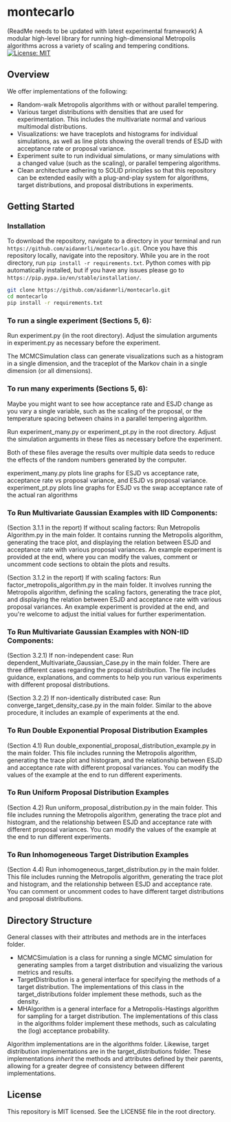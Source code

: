 # montecarlo
(ReadMe needs to be updated with latest experimental framework)
A modular high-level library for running high-dimensional Metropolis algorithms across a variety of scaling and tempering conditions.
[![License: MIT](https://img.shields.io/badge/License-MIT-yellow.svg)](https://opensource.org/licenses/MIT)

## Overview
We offer implementations of the following:
- Random-walk Metropolis algorithms with or without parallel tempering. 
- Various target distributions with densities that are used for experimentation. This includes the multivariate normal and various multimodal distributions.
- Visualizations: we have traceplots and histograms for individual simulations, as well as line plots showing the overall trends of ESJD with acceptance rate or proposal variance.
- Experiment suite to run individual simulations, or many simulations with a changed value (such as the scaling), or parallel tempering algorithms.
- Clean architecture adhering to SOLID principles so that this repository can be extended easily with a plug-and-play system for algorithms, target distributions, and proposal distributions in experiments.

## Getting Started
### Installation
To download the repository, navigate to a directory in your terminal and run `https://github.com/aidanmrli/montecarlo.git`.
Once you have this repository locally, navigate into the repository. 
While you are in the root directory, run `pip install -r requirements.txt`. Python comes with pip automatically installed, but if you have any issues please go to `https://pip.pypa.io/en/stable/installation/`.

```bash
git clone https://github.com/aidanmrli/montecarlo.git
cd montecarlo
pip install -r requirements.txt
```

### To run a single experiment (Sections 5, 6):
Run experiment.py (in the root directory). Adjust the simulation arguments in experiment.py as necessary before the experiment.

The MCMCSimulation class can generate visualizations such as a histogram in a single dimension, and the traceplot of the Markov chain in a single dimension (or all dimensions).

### To run many experiments (Sections 5, 6):
Maybe you might want to see how acceptance rate and ESJD change as you vary a single variable, such as the scaling of the proposal, or the temperature spacing between chains in a parallel tempering algorithm.

Run experiment_many.py or experiment_pt.py in the root directory. Adjust the simulation arguments in these files as necessary before the experiment.

Both of these files average the results over multiple data seeds to reduce the effects of the random numbers generated by the computer.

experiment_many.py plots line graphs for ESJD vs acceptance rate, acceptance rate vs proposal variance, and ESJD vs proposal variance.
experiment_pt.py plots line graphs for ESJD vs the swap acceptance rate of the actual ran algorithms

### To Run Multivariate Gaussian Examples with IID Components:
(Section 3.1.1 in the report) If without scaling factors: Run Metropolis Algorithm.py in the main folder. It contains running the Metropolis algorithm, generating the trace plot, and displaying the relation between ESJD and acceptance rate with various proposal variances. An example experiment is provided at the end, where you can modify the values, comment or uncomment code sections to obtain the plots and results.

(Section 3.1.2 in the report) If with scaling factors: Run factor_metropolis_algorithm.py in the main folder. It involves running the Metropolis algorithm, defining the scaling factors, generating the trace plot, and displaying the relation between ESJD and acceptance rate with various proposal variances. An example experiment is provided at the end, and you're welcome to adjust the initial values for further experimentation.

### To Run Multivariate Gaussian Examples with NON-IID Components:
(Section 3.2.1) If non-independent case: Run dependent_Multivariate_Gaussian_Case.py in the main folder. There are three different cases regarding the proposal distribution. The file includes guidance, explanations, and comments to help you run various experiments with different proposal distributions.

(Section 3.2.2) If non-identically distributed case: Run converge_target_density_case.py in the main folder. Similar to the above procedure, it includes an example of experiments at the end.

### To Run Double Exponential Proposal Distribution Examples
(Section 4.1) Run double_exponential_proposal_distribution_example.py in the main folder. This file includes running the Metropolis algorithm, generating the trace plot and histogram, and the relationship between ESJD and acceptance rate with different proposal variances. You can modify the values of the example at the end to run different experiments.

### To Run Uniform Proposal Distribution Examples
(Section 4.2) Run uniform_proposal_distribution.py in the main folder. This file includes running the Metropolis algorithm, generating the trace plot and histogram, and the relationship between ESJD and acceptance rate with different proposal variances. You can modify the values of the example at the end to run different experiments.

### To Run Inhomogeneous Target Distribution Examples
(Section 4.4) Run inhomogeneous_target_distribution.py in the main folder. This file includes running the Metropolis algorithm, generating the trace plot and histogram, and the relationship between ESJD and acceptance rate. You can comment or uncomment codes to have different target distributions and proposal distributions.

## Directory Structure
General classes with their attributes and methods are in the interfaces folder. 
- MCMCSimulation is a class for running a single MCMC simulation for generating samples from a target distribution and visualizing the various metrics and results.
- TargetDistribution is a general interface for specifying the methods of a target distribution. The implementations of this class in the target_distributions folder implement these methods, such as the density.
- MHAlgorithm is a general interface for a Metropolis-Hastings algorithm for sampling for a target distribution.  The implementations of this class in the algorithms folder implement these methods, such as calculating the (log) acceptance probability.

Algorithm implementations are in the algorithms folder. Likewise, target distribution implementations are in the target_distributions folder. These implementations _inherit_ the methods and attributes defined by their parents, allowing for a greater degree of consistency between different implementations.

## License
This repository is MIT licensed. See the LICENSE file in the root directory.

